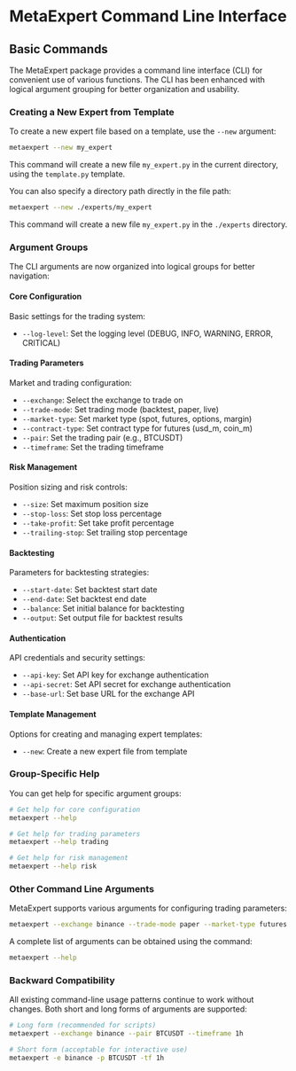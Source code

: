 # MetaExpert Command Line Interface

## Basic Commands

The MetaExpert package provides a command line interface (CLI) for convenient use of various functions. The CLI has been enhanced with logical argument grouping for better organization and usability.

### Creating a New Expert from Template

To create a new expert file based on a template, use the `--new` argument:

```bash
metaexpert --new my_expert
```

This command will create a new file `my_expert.py` in the current directory, using the `template.py` template.

You can also specify a directory path directly in the file path:

```bash
metaexpert --new ./experts/my_expert
```

This command will create a new file `my_expert.py` in the `./experts` directory.

### Argument Groups

The CLI arguments are now organized into logical groups for better navigation:

#### Core Configuration
Basic settings for the trading system:
- `--log-level`: Set the logging level (DEBUG, INFO, WARNING, ERROR, CRITICAL)

#### Trading Parameters
Market and trading configuration:
- `--exchange`: Select the exchange to trade on
- `--trade-mode`: Set trading mode (backtest, paper, live)
- `--market-type`: Set market type (spot, futures, options, margin)
- `--contract-type`: Set contract type for futures (usd_m, coin_m)
- `--pair`: Set the trading pair (e.g., BTCUSDT)
- `--timeframe`: Set the trading timeframe

#### Risk Management
Position sizing and risk controls:
- `--size`: Set maximum position size
- `--stop-loss`: Set stop loss percentage
- `--take-profit`: Set take profit percentage
- `--trailing-stop`: Set trailing stop percentage

#### Backtesting
Parameters for backtesting strategies:
- `--start-date`: Set backtest start date
- `--end-date`: Set backtest end date
- `--balance`: Set initial balance for backtesting
- `--output`: Set output file for backtest results

#### Authentication
API credentials and security settings:
- `--api-key`: Set API key for exchange authentication
- `--api-secret`: Set API secret for exchange authentication
- `--base-url`: Set base URL for the exchange API

#### Template Management
Options for creating and managing expert templates:
- `--new`: Create a new expert file from template

### Group-Specific Help

You can get help for specific argument groups:

```bash
# Get help for core configuration
metaexpert --help

# Get help for trading parameters
metaexpert --help trading

# Get help for risk management
metaexpert --help risk
```

### Other Command Line Arguments

MetaExpert supports various arguments for configuring trading parameters:

```bash
metaexpert --exchange binance --trade-mode paper --market-type futures --contract-type usd_m --pair BTCUSDT
```

A complete list of arguments can be obtained using the command:

```bash
metaexpert --help
```

### Backward Compatibility

All existing command-line usage patterns continue to work without changes. Both short and long forms of arguments are supported:

```bash
# Long form (recommended for scripts)
metaexpert --exchange binance --pair BTCUSDT --timeframe 1h

# Short form (acceptable for interactive use)
metaexpert -e binance -p BTCUSDT -tf 1h
```
